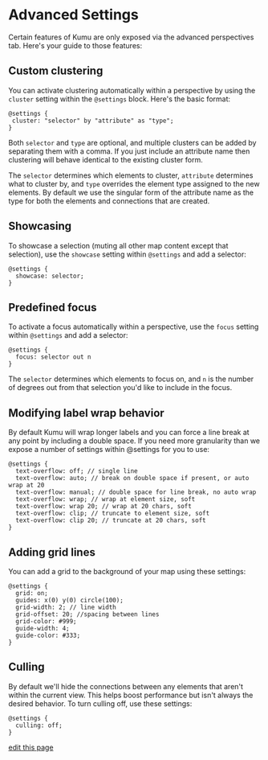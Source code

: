 # Advanced Settings

Certain features of Kumu are only exposed via the advanced perspectives tab. Here's your guide to those features:

## Custom clustering

You can activate clustering automatically within a perspective by using the <code>cluster</code> setting within the <code>@settings</code> block. Here's the basic format:

```
@settings {
 cluster: "selector" by "attribute" as "type";
}
```

Both <code>selector</code> and <code>type</code> are optional, and multiple clusters can be added by separating them with a comma.  If you just include an attribute name then clustering will behave identical to the existing cluster form.

The <code>selector</code> determines which elements to cluster, <code>attribute</code> determines what to cluster by, and <code>type</code> overrides the element type assigned to the new elements. By default we use the singular form of the attribute name as the type for both the elements and connections that are created.

## Showcasing

To showcase a selection (muting all other map content except that selection), use the `showcase` setting within `@settings` and add a selector:

```
@settings {
  showcase: selector;
}
```

## Predefined focus

To activate a focus automatically within a perspective, use the `focus` setting within `@settings` and add a selector:

```
@settings {
  focus: selector out n
}
```

The `selector` determines which elements to focus on, and `n` is the number of degrees out from that selection you'd like to include in the focus.

## Modifying label wrap behavior

By default Kumu will wrap longer labels and you can force a line break at any point by including a double space. If you need more granularity than we expose a number of settings within @settings for you to use:

```
@settings {
  text-overflow: off; // single line
  text-overflow: auto; // break on double space if present, or auto wrap at 20
  text-overflow: manual; // double space for line break, no auto wrap
  text-overflow: wrap; // wrap at element size, soft
  text-overflow: wrap 20; // wrap at 20 chars, soft
  text-overflow: clip; // truncate to element size, soft
  text-overflow: clip 20; // truncate at 20 chars, soft
}
```

## Adding grid lines

You can add a grid to the background of your map using these settings:

```
@settings {
  grid: on;
  guides: x(0) y(0) circle(100);
  grid-width: 2; // line width
  grid-offset: 20; //spacing between lines
  grid-color: #999;
  guide-width: 4;
  guide-color: #333;
}

```

## Culling

By default we'll hide the connections between any elements that aren't within the current view. This helps boost performance but isn't always the desired behavior. To turn culling off, use these settings:

```
@settings {
  culling: off;
}

```

<span class="edit-link"><a href="https://github.com/kumu/docs/blob/master/guides/advanced-settings.md" target="_blank"><i class="fa fa-github"></i> edit this page</a></span>
